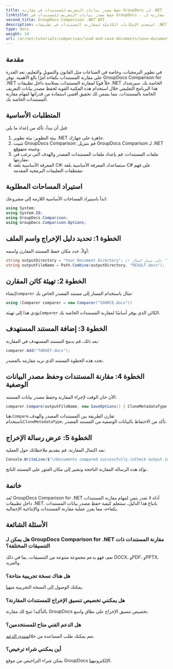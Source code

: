 ```yaml
---
title: حفظ مصدر بيانات التعريف للمستندات في مقارنة GroupDocs لـ .NET
linktitle: حفظ مصدر بيانات التعريف للمستندات في GroupDocs - مقارنة لـ .NET
second_title: GroupDocs.Comparison .NET API
description: استخدم الإمكانات الكاملة لمقارنة المستندات في تطبيقات .NET من خلال الاستفادة من GroupDocs Comparison for .NET. يرشدك هذا البرنامج التعليمي خطوة بخطوة خلال مقارنة المستندات بسهولة، مع التركيز على حفظ مصدر بيانات تعريف المستندات.
type: docs
weight: 14
url: /ar/net/tutorials/comparison/load-and-save-documents/save-documents-metadata-source/
---
```

## مقدمة

في تطوير البرمجيات، وخاصة في الصناعات مثل القانون والتمويل والتعليم، تعد القدرة على مقارنة المستندات بكفاءة أمرًا بالغ الأهمية. توفر GroupDocs Comparison for .NET حلاً قويًا لمقارنة المستندات بسلاسة داخل تطبيقات .NET الخاصة بك. سيرشدك هذا البرنامج التعليمي خلال استخدام هذه المكتبة القوية لحفظ مصدر بيانات التعريف الخاصة بالمستندات، مما يضمن لك تحقيق أقصى استفادة من قدراتها لمهام مقارنة المستندات الخاصة بك.

## المتطلبات الأساسية

قبل أن نبدأ، تأكد من إعداد ما يلي:

1. بيئة التطوير: بيئة تطوير .NET جاهزة على جهازك.
2. تثبيت GroupDocs Comparison: قم بتنزيل GroupDocs Comparison لـ .NET وتثبيته من[موقع](https://releases.groupdocs.com/comparison/net/).
3. ملفات المستندات: قم بإعداد ملفات المستندات المصدر والهدف التي ترغب في مقارنتها.
4. المعرفة الأساسية بلغة C#: ستساعدك المعرفة الأساسية بلغة C# على فهم مقتطفات التعليمات البرمجية المقدمة.

## استيراد المساحات المطلوبة

ابدأ باستيراد المساحات الأساسية اللازمة إلى مشروعك:

```csharp
using System;
using System.IO;
using GroupDocs.Comparison;
using GroupDocs.Comparison.Options;
```

## الخطوة 1: تحديد دليل الإخراج واسم الملف

أولاً، حدد مكان حفظ المستند المقارن واسمه:

```csharp
string outputDirectory = "Your Document Directory"; // على سبيل المثال، "C:\\Documents"
string outputFileName = Path.Combine(outputDirectory, "RESULT.docx");
```

## الخطوة 2: تهيئة كائن المقارن

 إنشاء`Comparer` مثال باستخدام المسار إلى مستند المصدر الخاص بك:

```csharp
using (Comparer comparer = new Comparer("SOURCE.docx"))
```
 يؤدي هذا إلى تهيئة`Comparer` الكائن الذي يوفر أساسًا لمقارنة المستندات الخاصة بك.

## الخطوة 3: إضافة المستند المستهدف

بعد ذلك، قم بدمج المستند المستهدف في المقارنة:

```csharp
comparer.Add("TARGET.docx");
```
تحدد هذه الخطوة المستند الذي تريد مقارنته بالمصدر.

## الخطوة 4: مقارنة المستندات وحفظ مصدر البيانات الوصفية

الآن حان الوقت لإجراء المقارنة وحفظ مصدر بيانات المستند:

```csharp
comparer.Compare(outputFileName, new SaveOptions() { CloneMetadataType = MetadataType.Source });
```
 هنا،`Compare`تقارن الطريقة بين المستندات المصدر والهدف. باستخدام`CloneMetadataType`، تأكد من الاحتفاظ بالبيانات الوصفية من المستند المصدر.

## الخطوة 5: عرض رسالة الإخراج

بعد اكتمال المقارنة، قم بتقديم ملاحظاتك حول العملية:

```csharp
Console.WriteLine($"\nDocuments compared successfully.\nCheck output in {outputDirectory}.");
```
تؤكد هذه الرسالة المقارنة الناجحة وتشير إلى مكان العثور على المستند الناتج.

## خاتمة

تُعد GroupDocs Comparison for .NET أداة لا تقدر بثمن لمهام مقارنة المستندات داخل تطبيقات .NET. باتباع هذا الدليل، ستتعلم كيفية حفظ مصدر بيانات المستندات بكفاءة، مما يعزز عملية مقارنة المستندات والإنتاجية الإجمالية.

## الأسئلة الشائعة

### هل يمكن لـ GroupDocs Comparison for .NET مقارنة المستندات ذات التنسيقات المختلفة؟

نعم، فهو يدعم مجموعة متنوعة من التنسيقات، بما في ذلك DOCX، وPDF، وPPTX، والمزيد.

### هل هناك نسخة تجريبية متاحة؟

 يمكنك الوصول إلى النسخة التجريبية من[هنا](https://releases.groupdocs.com/).

### هل يمكنني تخصيص تنسيق الإخراج للمستندات المقارنة؟

بالتأكيد! تتيح لك مقارنة GroupDocs تخصيص تنسيق الإخراج على نطاق واسع.

### هل الدعم الفني متاح للمستخدمين؟

 نعم يمكنك طلب المساعدة من خلال[منتدى الدعم](https://forum.groupdocs.com/c/comparison/12).

### أين يمكنني شراء ترخيص؟

 يمكن شراء التراخيص من موقع GroupDocs الإلكتروني[هنا](https://purchase.groupdocs.com/buy).